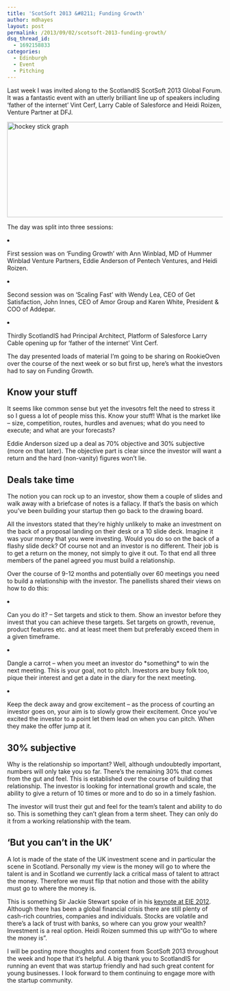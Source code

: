 ```yaml
---
title: 'ScotSoft 2013 &#8211; Funding Growth'
author: mdhayes
layout: post
permalink: /2013/09/02/scotsoft-2013-funding-growth/
dsq_thread_id:
  - 1692158833
categories:
  - Edinburgh
  - Event
  - Pitching
---
```

<p dir="ltr">
  Last week I was invited along to the ScotlandIS ScotSoft 2013 Global Forum. It was a fantastic event with an utterly brilliant line up of speakers including ‘father of the internet’ Vint Cerf, Larry Cable of Salesforce and Heidi Roizen, Venture Partner at DFJ.
</p>

[<img class="aligncenter size-full wp-image-12681" alt="hockey stick graph" src="http://www.rookieoven.com/wp-content/uploads/2013/09/hockey-stick.png" width="540" height="223" />][1]

<p dir="ltr">
  The day was split into three sessions:
</p>

<li dir="ltr">
  <p dir="ltr">
    First session was on ‘Funding Growth’ with Ann Winblad, MD of Hummer Winblad Venture Partners, Eddie Anderson of Pentech Ventures, and Heidi Roizen.
  </p>
</li>

<li dir="ltr">
  <p dir="ltr">
    Second session was on ‘Scaling Fast’ with Wendy Lea, CEO of Get Satisfaction, John Innes, CEO of Amor Group and Karen White, President & COO of Addepar.
  </p>
</li>

<li dir="ltr">
  <p dir="ltr">
    Thirdly ScotlandIS had Principal Architect, Platform of Salesforce Larry Cable opening up for ‘father of the internet’ Vint Cerf.
  </p>
</li>

<p dir="ltr">
  The day presented loads of material I’m going to be sharing on RookieOven over the course of the next week or so but first up, here’s what the investors had to say on Funding Growth.
</p>

<h2 dir="ltr">
  Know your stuff
</h2>

<p dir="ltr">
  It seems like common sense but yet the invesotrs felt the need to stress it so I guess a lot of people miss this. Know your stuff! What is the market like – size, competition, routes, hurdles and avenues; what do you need to execute; and what are your forecasts?
</p>

<p dir="ltr">
  Eddie Anderson sized up a deal as 70% objective and 30% subjective (more on that later). The objective part is clear since the investor will want a return and the hard (non-vanity) figures won’t lie.
</p>

<h2 dir="ltr">
  Deals take time
</h2>

<p dir="ltr">
  The notion you can rock up to an investor, show them a couple of slides and walk away with a briefcase of notes is a fallacy. If that’s the basis on which you’ve been building your startup then go back to the drawing board.
</p>

<p dir="ltr">
  All the investors stated that they’re highly unlikely to make an investment on the back of a proposal landing on their desk or a 10 slide deck. Imagine it was your money that you were investing. Would you do so on the back of a flashy slide deck? Of course not and an investor is no different. Their job is to get a return on the money, not simply to give it out. To that end all three members of the panel agreed you must build a relationship.
</p>

<p dir="ltr">
  Over the course of 9-12 months and potentially over 60 meetings you need to build a relationship with the investor. The panellists shared their views on how to do this:
</p>

<li dir="ltr">
  <p dir="ltr">
    Can you do it? – Set targets and stick to them. Show an investor before they invest that you can achieve these targets. Set targets on growth, revenue, product features etc. and at least meet them but preferably exceed them in a given timeframe.
  </p>
</li>

<li dir="ltr">
  <p dir="ltr">
    Dangle a carrot – when you meet an investor do *something* to win the next meeting. This is your goal, not to pitch. Investors are busy folk too, pique their interest and get a date in the diary for the next meeting.
  </p>
</li>

<li dir="ltr">
  <p dir="ltr">
    Keep the deck away and grow excitement – as the process of courting an investor goes on, your aim is to slowly grow their excitement. Once you’ve excited the investor to a point let them lead on when you can pitch. When they make the offer jump at it.
  </p>
</li>

<h2 dir="ltr">
  30% subjective
</h2>

<p dir="ltr">
  Why is the relationship so important? Well, although undoubtedly important, numbers will only take you so far. There’s the remaining 30% that comes from the gut and feel. This is established over the course of building that relationship. The investor is looking for international growth and scale, the ability to give a return of 10 times or more and to do so in a timely fashion.
</p>

<p dir="ltr">
  The investor will trust their gut and feel for the team’s talent and ability to do so. This is something they can’t glean from a term sheet. They can only do it from a working relationship with the team.
</p>

<h2 dir="ltr">
  ‘But you can’t in the UK’
</h2>

<p dir="ltr">
  A lot is made of the state of the UK investment scene and in particular the scene in Scotland. Personally my view is the money will go to where the talent is and in Scotland we currently lack a critical mass of talent to attract the money. Therefore we must flip that notion and those with the ability must go to where the money is.
</p>

<p dir="ltr">
  This is something Sir Jackie Stewart spoke of in his <a href="http://www.rookieoven.com/2012/05/17/eie12-keynote-speaker-sir-jackie-stewart/">keynote at EIE 2012</a>. Although there has been a global financial crisis there are still plenty of cash-rich countries, companies and individuals. Stocks are volatile and there’s a lack of trust with banks, so where can you grow your wealth? Investment is a real option. Heidi Roizen summed this up with“Go to where the money is”.
</p>

<p dir="ltr">
  I will be posting more thoughts and content from ScotSoft 2013 throughout the week and hope that it’s helpful. A big thank you to ScotlandIS for running an event that was startup friendly and had such great content for young businesses. I look forward to them continuing to engage more with the startup community.
</p>

 [1]: http://www.rookieoven.com/wp-content/uploads/2013/09/hockey-stick.png